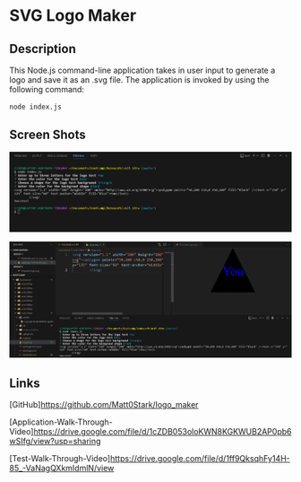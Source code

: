 # SVG Logo Maker


## Description
This Node.js command-line application takes in user input to generate a logo and save it as an .svg file. The application is invoked by using the following command:

```bash
node index.js
```

## Screen Shots 
![screenshot of terminal](./assets/logoMakerScreenShot1.png)

![screenshot of result](./assets/logoMakerScreenShot2.png)


## Links
[GitHub]https://github.com/Matt0Stark/logo_maker

[Application-Walk-Through-Video]https://drive.google.com/file/d/1cZDB053oloKWN8KGKWUB2AP0pb6wSIfg/view?usp=sharing

[Test-Walk-Through-Video]https://drive.google.com/file/d/1ff9QksqhFy14H-85_-VaNagQXkmIdmlN/view



